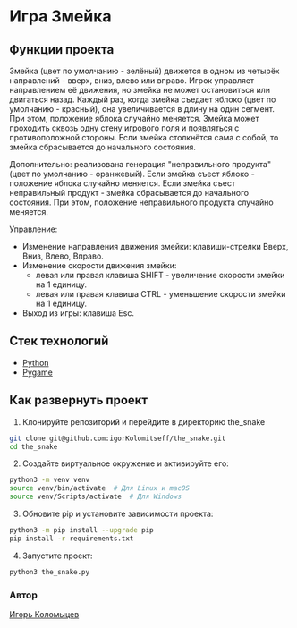 # Игра Змейка

## Функции проекта

Змейка (цвет по умолчанию - зелёный) движется в одном из
четырёх направлений - вверх, вниз, влево или вправо. Игрок управляет
направлением её движения, но змейка не может остановиться или двигаться назад.
Каждый раз, когда змейка съедает яблоко (цвет по умолчанию - красный),
она увеличивается в длину на один сегмент. При этом, положение яблока случайно
меняется. Змейка может проходить сквозь одну стену игрового поля и появляться
с противоположной стороны. Если змейка столкнётся сама с собой, то змейка
сбрасывается до начального состояния.

Дополнительно: реализована генерация "неправильного продукта" (цвет
по умолчанию - оранжевый). Если змейка съест яблоко - положение яблока случайно
меняется. Если змейка съест неправильный продукт - змейка сбрасывается до
начального состояния. При этом, положение неправильного продукта случайно
меняется.

Управление:
* Изменение направления движения змейки: клавиши-стрелки Вверх, Вниз, Влево, Вправо.
* Изменение скорости движения змейки:
    * левая или правая клавиша SHIFT - увеличение скорости змейки на 1 единицу.
    * левая или правая клавиша CTRL - уменьшение скорости змейки на 1 единицу.
* Выход из игры: клавиша Esc.

## Стек технологий
* [Python](https://www.python.org/)
* [Pygame](https://github.com/pygame/pygame)

## Как развернуть проект
1. Клонируйте репозиторий и перейдите в директорию the_snake
```bash
git clone git@github.com:igorKolomitseff/the_snake.git
cd the_snake
```

2. Создайте виртуальное окружение и активируйте его:
```bash
python3 -m venv venv
source venv/bin/activate  # Для Linux и macOS
source venv/Scripts/activate  # Для Windows
```

3. Обновите pip и установите зависимости проекта:
```bash
python3 -m pip install --upgrade pip
pip install -r requirements.txt
```

4. Запустите проект:
```bash
python3 the_snake.py
```

### Автор

[Игорь Коломыцев](https://github.com/igorKolomitseff)
